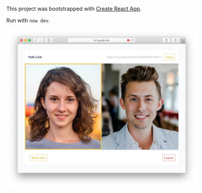 This project was bootstrapped with [Create React App](https://github.com/facebook/create-react-app).

Run with `now dev`.

[![screenshot](/public/assets/hero.jpg)](https://try.yolk.link/)

